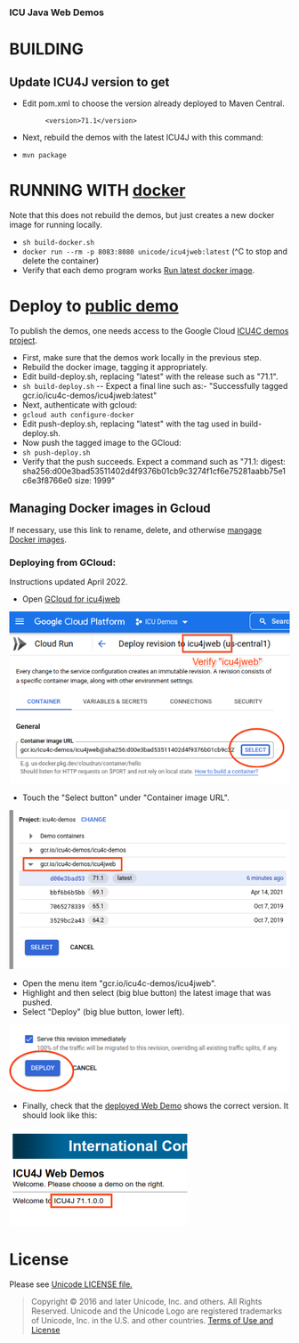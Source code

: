 ### ICU Java Web Demos

# BUILDING

## Update ICU4J version to get
* Edit pom.xml to choose the version already deployed to Maven Central.

```      <artifactId>icu4j</artifactId>
         <version>71.1</version>
```
* Next, rebuild the demos with the latest ICU4J with this command:
- `mvn package`


# RUNNING WITH [docker](https://docker.io)
Note that this does not rebuild the demos, but just creates a new docker image for running locally.

- `sh build-docker.sh`
- `docker run --rm -p 8083:8080 unicode/icu4jweb:latest`  (^C to stop and delete the container)
- Verify that each demo program works [Run latest docker image](http://127.0.0.1:8083/icu4jweb/).

# Deploy to [public demo](https://icu4j-demos.unicode.org/icu4jweb/)
To publish the demos, one needs access to the Google Cloud [ICU4C demos project](https://console.cloud.google.com/run/deploy/us-central1/icu4jweb?project=icu4c-demos).

- First, make sure that the demos work locally in the previous step.
- Rebuild the docker image, tagging it appropriately.
- Edit build-deploy.sh, replacing "latest" with the release such as "71.1".
- `sh build-deploy.sh`
-- Expect a final line such as:- "Successfully tagged gcr.io/icu4c-demos/icu4jweb:latest"
- Next, authenticate with gcloud:
- `gcloud auth configure-docker`
- Edit push-deploy.sh, replacing "latest" with the tag used in build-deploy.sh.
- Now push the tagged image to the GCloud:
- `sh push-deploy.sh`
- Verify that the push succeeds. Expect a command such as
"71.1: digest: sha256:d00e3bad53511402d4f9376b01cb9c3274f1cf6e75281aabb75e1c6e3f8766e0 size: 1999"


## Managing Docker images in Gcloud
If necessary, use this link to rename, delete, and otherwise [mangage Docker images](https://console.cloud.google.com/gcr/images/icu4c-demos?project=icu4c-demos).

### Deploying from GCloud:
Instructions updated April 2022.
- Open [GCloud for icu4jweb](https://console.cloud.google.com/run/deploy/us-central1/icu4jweb?project=icu4c-demos)

![CloudWebUI](images/GCloudIcu4jWebUI.png)

- Touch the "Select button" under "Container image URL".

![WebSelectImage](images/GcloudIcu4jWebSelectImage.png)

- Open the menu item "gcr.io/icu4c-demos/icu4jweb".
- Highlight and then select (big blue button) the latest image that was pushed.
- Select "Deploy" (big blue button, lower left).

![DeployImage](images/GCloudIcu4jWebDeploy.png)

- Finally, check that the [deployed Web Demo](https://icu4j-demos.unicode.org/icu4jweb/) shows the correct version. It should look like this:

![DeployedImage](images/GCloudIcu4jDeployedImage.png)

# License

Please see [Unicode LICENSE file.](../LICENSE)

> Copyright © 2016 and later Unicode, Inc. and others. All Rights Reserved.
Unicode and the Unicode Logo are registered trademarks 
of Unicode, Inc. in the U.S. and other countries.
[Terms of Use and License](http://www.unicode.org/copyright.html)
